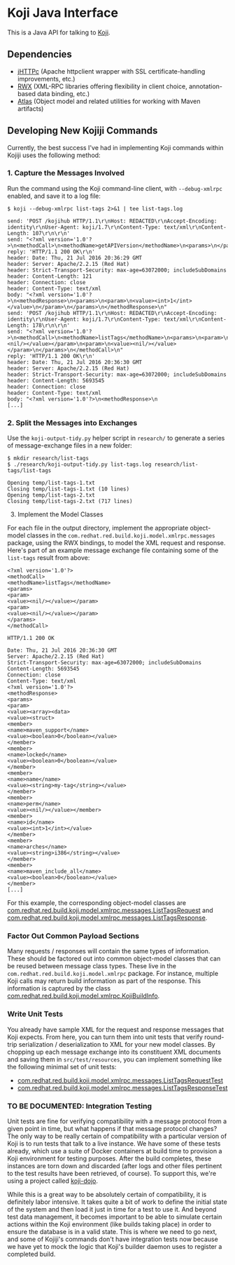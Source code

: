 # Koji Java Interface

This is a Java API for talking to [Koji](https://fedorahosted.org/koji/wiki).

## Dependencies

* [jHTTPc](https://github.com/commonjava/jhttpc) (Apache httpclient wrapper with SSL certificate-handling improvements, etc.)
* [RWX](https://github.com/commonjava/RWX) (XML-RPC libraries offering flexibility in client choice, annotation-based data binding, etc.)
* [Atlas](https://github.com/commonjava/atlas) (Object model and related utilities for working with Maven artifacts)

## Developing New Kojiji Commands

Currently, the best success I've had in implementing Koji commands within Kojiji uses the following method:

### 1. Capture the Messages Involved

Run the command using the Koji command-line client, with `--debug-xmlrpc` enabled, and save it to a log file:


```
$ koji --debug-xmlrpc list-tags 2>&1 | tee list-tags.log

send: 'POST /kojihub HTTP/1.1\r\nHost: REDACTED\r\nAccept-Encoding: identity\r\nUser-Agent: koji/1.7\r\nContent-Type: text/xml\r\nContent-Length: 107\r\n\r\n'
send: "<?xml version='1.0'?>\n<methodCall>\n<methodName>getAPIVersion</methodName>\n<params>\n</params>\n</methodCall>\n"
reply: 'HTTP/1.1 200 OK\r\n'
header: Date: Thu, 21 Jul 2016 20:36:29 GMT
header: Server: Apache/2.2.15 (Red Hat)
header: Strict-Transport-Security: max-age=63072000; includeSubDomains
header: Content-Length: 121
header: Connection: close
header: Content-Type: text/xml
body: "<?xml version='1.0'?>\n<methodResponse>\n<params>\n<param>\n<value><int>1</int></value>\n</param>\n</params>\n</methodResponse>\n"
send: 'POST /kojihub HTTP/1.1\r\nHost: REDACTED\r\nAccept-Encoding: identity\r\nUser-Agent: koji/1.7\r\nContent-Type: text/xml\r\nContent-Length: 178\r\n\r\n'
send: "<?xml version='1.0'?>\n<methodCall>\n<methodName>listTags</methodName>\n<params>\n<param>\n<value><nil/></value></param>\n<param>\n<value><nil/></value></param>\n</params>\n</methodCall>\n"
reply: 'HTTP/1.1 200 OK\r\n'
header: Date: Thu, 21 Jul 2016 20:36:30 GMT
header: Server: Apache/2.2.15 (Red Hat)
header: Strict-Transport-Security: max-age=63072000; includeSubDomains
header: Content-Length: 5693545
header: Connection: close
header: Content-Type: text/xml
body: "<?xml version='1.0'?>\n<methodResponse>\n
[...]
```

### 2. Split the Messages into Exchanges

Use the `koji-output-tidy.py` helper script in `research/` to generate a series of message-exchange files in a new folder:


```
$ mkdir research/list-tags
$ ./research/koji-output-tidy.py list-tags.log research/list-tags/list-tags

Opening temp/list-tags-1.txt
Closing temp/list-tags-1.txt (10 lines)
Opening temp/list-tags-2.txt
Closing temp/list-tags-2.txt (717 lines)
```

3. Implement the Model Classes

For each file in the output directory, implement the appropriate object-model classes in the `com.redhat.red.build.koji.model.xmlrpc.messages` package, using the RWX bindings, to model the XML request and response. Here's part of an example message exchange file containing some of the `list-tags` result from above:


```
<?xml version='1.0'?>
<methodCall>
<methodName>listTags</methodName>
<params>
<param>
<value><nil/></value></param>
<param>
<value><nil/></value></param>
</params>
</methodCall>

HTTP/1.1 200 OK

Date: Thu, 21 Jul 2016 20:36:30 GMT
Server: Apache/2.2.15 (Red Hat)
Strict-Transport-Security: max-age=63072000; includeSubDomains
Content-Length: 5693545
Connection: close
Content-Type: text/xml
<?xml version='1.0'?>
<methodResponse>
<params>
<param>
<value><array><data>
<value><struct>
<member>
<name>maven_support</name>
<value><boolean>0</boolean></value>
</member>
<member>
<name>locked</name>
<value><boolean>0</boolean></value>
</member>
<member>
<name>name</name>
<value><string>my-tag</string></value>
</member>
<member>
<name>perm</name>
<value><nil/></value></member>
<member>
<name>id</name>
<value><int>1</int></value>
</member>
<member>
<name>arches</name>
<value><string>i386</string></value>
</member>
<member>
<name>maven_include_all</name>
<value><boolean>0</boolean></value>
</member>
[...]
```

For this example, the corresponding object-model classes are [com.redhat.red.build.koji.model.xmlrpc.messages.ListTagsRequest](https://github.com/release-engineering/kojiji/blob/master/src/main/java/com/redhat/red/build/koji/model/xmlrpc/messages/ListTagsRequest.java) and [com.redhat.red.build.koji.model.xmlrpc.messages.ListTagsResponse](https://github.com/release-engineering/kojiji/blob/master/src/main/java/com/redhat/red/build/koji/model/xmlrpc/messages/ListTagsResponse.java).

### Factor Out Common Payload Sections

Many requests / responses will contain the same types of information. These should be factored out into common object-model classes that can be reused between message class types. These live in the `com.redhat.red.build.koji.model.xmlrpc` package. For instance, multiple Koji calls may return build information as part of the response. This information is captured by the class [com.redhat.red.build.koji.model.xmlrpc.KojiBuildInfo](https://github.com/release-engineering/kojiji/blob/master/src/main/java/com/redhat/red/build/koji/model/xmlrpc/KojiBuildInfo.java).

### Write Unit Tests

You already have sample XML for the request and response messages that Koji expects. From here, you can turn them into unit tests that verify round-trip serialization / deserialization to XML for your new model classes. By chopping up each message exchange into its constituent XML documents and saving them in `src/test/resources`, you can implement something like the following minimal set of unit tests:

* [com.redhat.red.build.koji.model.xmlrpc.messages.ListTagsRequestTest](https://github.com/release-engineering/kojiji/blob/master/src/test/java/com/redhat/red/build/koji/model/xmlrpc/messages/ListTagsRequestTest.java)
* [com.redhat.red.build.koji.model.xmlrpc.messages.ListTagsResponseTest](https://github.com/release-engineering/kojiji/blob/master/src/test/java/com/redhat/red/build/koji/model/xmlrpc/messages/ListTagsResponseTest.java)

### TO BE DOCUMENTED: Integration Testing

Unit tests are fine for verifying compatibility with a message protocol from a given point in time, but what happens if that message protocol changes? The only way to be really certain of compatibility with a particular version of Koji is to run tests that talk to a live instance. We have some of these tests already, which use a suite of Docker containers at build time to provision a Koji environment for testing purposes. After the build completes, these instances are torn down and discarded (after logs and other files pertinent to the test results have been retrieved, of course). To support this, we're using a project called [koji-dojo](https://github.com/release-engineering/koji-dojo).

While this is a great way to be absolutely certain of compatibility, it is definitely labor intensive. It takes quite a bit of work to define the initial state of the system and then load it just in time for a test to use it. And beyond test data management, it becomes important to be able to simulate certain actions within the Koji environment (like builds taking place) in order to ensure the database is in a valid state. This is where we need to go next, and some of Kojiji's commands don't have integration tests now because we have yet to mock the logic that Koji's builder daemon uses to register a completed build.
